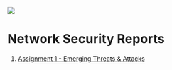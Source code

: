 ![](https://images.squarespace-cdn.com/content/57a9d8dcd482e9bbf179f445/1505391256550-5HUS40XNAOKCTGSU65RA/Good+Will+Hunting.jpg?content-type=image%2Fjpeg)

# Network Security Reports
  1. [Assignment 1 - Emerging Threats & Attacks](https://github.com/Lona44/write-ups/blob/main/Unitec%20Assignments/Network%20Security/netsec_report01_lona_final%20(1).pdf)
